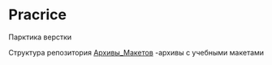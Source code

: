 # Pracrice
Парктика верстки

Структура репозитория
[Архивы_Макетов](/Архивы_Макетов) -архивы с учебными макетами
